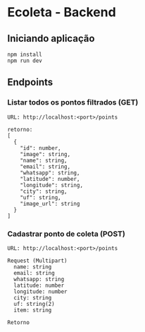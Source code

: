 # Ecoleta - Backend

## Iniciando aplicação
```
npm install
npm run dev
```

## Endpoints

### Listar todos os pontos filtrados (GET)
```
URL: http://localhost:<port>/points

retorno: 
[
  {
    "id": number,
    "image": string,
    "name": string,
    "email": string,
    "whatsapp": string,
    "latitude": number,
    "longitude": string,
    "city": string,
    "uf": string,
    "image_url": string
  }
]
```

### Cadastrar ponto de coleta (POST)
```
URL: http://localhost:<port>/points

Request (Multipart)
  name: string
  email: string
  whatsapp: string
  latitude: number
  longitude: number
  city: string
  uf: string(2)
  item: string

Retorno 




```


